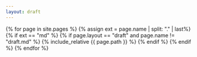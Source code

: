 ```yaml
---
layout: draft
---
```

{% for page in site.pages %}
    {% assign ext = page.name | split: "." | last%}
    {% if ext == "md" %}
        {% if page.layout == "draft" and page.name != "draft.md" %}
            {% include_relative {{ page.path }} %}
        {% endif %}
    {% endif %}
{% endfor %}